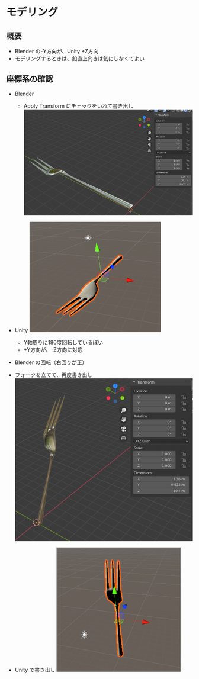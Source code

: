 # モデリング

## 概要

* Blender の-Y方向が、Unity +Z方向
* モデリングするときは、鉛直上向きは気にしなくてよい

## 座標系の確認

* Blender
	* Apply Transform にチェックをいれて書き出し
![](images/2021-04-24-16-25-39.png)
* Unity
![](images/2021-04-24-16-30-33.png)
	* Y軸周りに180度回転しているぽい
	* +Y方向が、-Z方向に対応

* Blender の回転（右回りが正）

* フォークを立てて、再度書き出し
![](images/2021-04-24-16-33-47.png)
* Unity で書き出し
![](images/2021-04-24-16-35-22.png)

